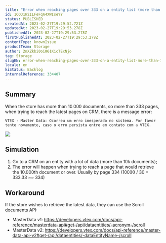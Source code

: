 ```yaml
---
title: "Error when reaching pages over 333 on a entity list (more than 10.000 documents)"
id: 1COJ1WZILFeFqA4XWIseYY
status: PUBLISHED
createdAt: 2023-02-27T19:29:52.721Z
updatedAt: 2023-02-27T19:29:53.278Z
publishedAt: 2023-02-27T19:29:53.278Z
firstPublishedAt: 2023-02-27T19:29:53.278Z
contentType: knownIssue
productTeam: Storage
author: 2mXZkbi0oi061KicTExNjo
tag: Storage
slugEN: error-when-reaching-pages-over-333-on-a-entity-list-more-than-10000-documents
locale: en
kiStatus: Backlog
internalReference: 334407
---
```


## Summary


When the store has more than 10.000 documents, so more than 333 pages, when trying to reach the latest pages on CRM, there is a message error:

    VTEX - Master Data: Ocorreu um erro inesperado no sistema. Por favor tente novamente, caso o erro persista entre em contato com a VTEX.

 ![](https://vtexhelp.zendesk.com/attachments/token/5wXQPX2etczf6IiyzGFLAtIvp/?name=inline1653316518.png)


##

## Simulation



1. Go to a CRM on an entity with a lot of data (more than 10k documents);
2. The error will happen when trying to reach a page that would retrieve the 10.000th document or over. Usually by page 334 (10000 / 30 = 333.33 ~~ 334)


##

## Workaround


If the store wishes to retrieve the latest data, they can use the Scroll documents API:

- MasterData v1: https://developers.vtex.com/docs/api-reference/masterdata-api#get-/api/dataentities/-acronym-/scroll
- MasterData v2: https://developers.vtex.com/docs/api-reference/master-data-api-v2#get-/api/dataentities/-dataEntityName-/scroll

